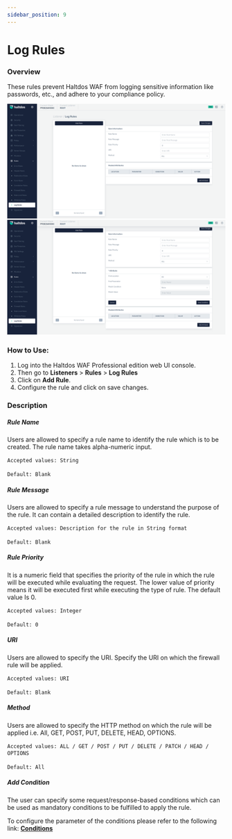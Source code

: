 ```yaml
---
sidebar_position: 9
---
```

# Log Rules
   
### Overview
   
These rules prevent Haltdos WAF from logging sensitive information like passwords, etc., and adhere to your compliance policy. 

![log_rules](/img/pro-waf/docs/log_rules1.png)
![log_rules](/img/pro-waf/docs/log_rules2.png)
   
### How to Use:
1. Log into the Haltdos WAF Professional edition web UI console.
2. Then go to **Listeners** > **Rules** > **Log Rules**
3. Click on **Add Rule**.
4. Configure the rule and click on save changes.
   
### Description

##### **Rule Name**
Users are allowed to specify a rule name to identify the rule which is to be created. The rule name takes alpha-numeric input.

    Accepted values: String

    Default: Blank  

##### **Rule Message**
Users are allowed to specify a rule message to understand the purpose of the rule. It can contain a detailed description to identify the rule.

    Accepted values: Description for the rule in String format

    Default: Blank  

##### **Rule Priority**
It is a numeric field that specifies the priority of the rule in which the rule will be executed while evaluating the request. The lower value of priority means it will be executed first while executing the type of rule. The default value Is 0. 

    Accepted values: Integer

    Default: 0  

##### **URI**
Users are allowed to specify the URI. Specify the URI on which the firewall rule will be applied.

    Accepted values: URI

    Default: Blank  

##### **Method**
Users are allowed to specify the HTTP method on which the rule will be applied i.e. All, GET, POST, PUT, DELETE, HEAD, OPTIONS.

    Accepted values: ALL / GET / POST / PUT / DELETE / PATCH / HEAD / OPTIONS

    Default: All  


##### **Add Condition**

The user can specify some request/response-based conditions which can be used as mandatory conditions to be fulfilled to apply the rule.

To configure the parameter of the conditions please refer to the following link: [**Conditions**](/professional/waf/rules/conditions)



